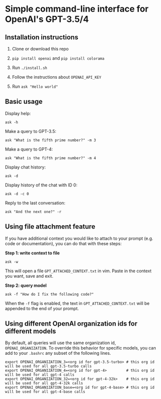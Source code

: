 # Simple command-line interface for OpenAI's GPT-3.5/4

## Installation instructions 

1. Clone or download this repo

2. `pip install openai` and `pip install colorama`

3. Run `./install.sh`

4. Follow the instructions about `OPENAI_API_KEY`

5. Run `ask "Hello world"`

## Basic usage

Display help:

`ask -h`

Make a query to GPT-3.5: 

`ask "What is the fifth prime number?" -m 3`

Make a query to GPT-4:

`ask "What is the fifth prime number?" -m 4`

Display chat history: 

`ask -d`

Display history of the chat with ID 0:

`ask -d -c 0`

Reply to the last conversation: 

`ask "And the next one?" -r`

## Using file attachment feature

If you have additional context you would like to attach to your prompt (e.g. code or documentation), you can do that with these steps: 

**Step 1: write context to file**

`ask -w`

This will open a file `GPT_ATTACHED_CONTEXT.txt` in vim. Paste in the context you want, save and exit. 

**Step 2: query model**

`ask -f "How do I fix the following code?"`

When the `-f` flag is enabled, the text in `GPT_ATTACHED_CONTEXT.txt` will be appended to the end of your prompt. 


## Using different OpenAI organization ids for different models 

By default, all queries will use the same organization id, `OPENAI_ORGANIZATION`. To override this behavior for specific models, you can add to your `.bashrc` any subset of the following lines.

```
export OPENAI_ORGANIZATION_3=<org id for gpt-3.5-turbo> # this org id will be used for all gpt-3.5-turbo calls
export OPENAI_ORGANIZATION_4=<org id for gpt-4>         # this org id will be used for all gpt-4 calls 
export OPENAI_ORGANIZATION_32=<org id for gpt-4-32k>    # this org id will be used for all gpt-4-32k calls
export OPENAI_ORGANIZATION_base=<org id for gpt-4-base> # this org id will be used for all gpt-4-base calls 
```